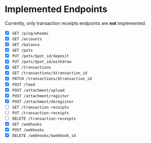 # Implemented Endpoints
Currently, only transaction receipts endpoints are **not** implemented:

- [x] `GET /ping/whoami`
- [x] `GET /accounts`
- [x] `GET /balance`
- [x] `GET /pots`
- [x] `PUT /pots/$pot_id/deposit`
- [x] `PUT /pots/$pot_id/withdraw`
- [x] `GET /transactions`
- [x] `GET /transactions/$transaction_id`
- [x] `PATCH /transactions/$transaction_id`
- [x] `POST /feed`
- [x] `POST /attachment/upload`
- [x] `POST /attachment/register`
- [x] `POST /attachment/deregister`
- [ ] `GET /transaction-receipts`
- [ ] `PUT /transaction-receipts`
- [ ] `DELETE /transaction-receipts`
- [x] `GET /webhooks`
- [x] `POST /webhooks`
- [x] `DELETE /webhooks/$webhook_id`
